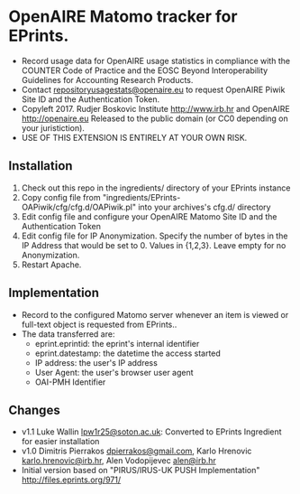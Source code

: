# OpenAIRE Matomo tracker for EPrints.

* Record usage data for OpenAIRE usage statistics in compliance with the COUNTER Code of Practice and the EOSC Beyond Interoperability Guidelines for Accounting Research Products.
* Contact repositoryusagestats@openaire.eu to request OpenAIRE Piwik Site ID and the Authentication Token.
* Copyleft 2017. Rudjer Boskovic Institute <http://www.irb.hr> and OpenAIRE <http://openaire.eu> Released to the public domain (or CC0 depending on your juristiction).
* USE OF THIS EXTENSION IS ENTIRELY AT YOUR OWN RISK.

##  Installation
1. Check out this repo in the ingredients/ directory of your EPrints instance
2. Copy config file from "ingredients/EPrints-OAPiwik/cfg/cfg.d/OAPiwik.pl" into your archives's cfg.d/ directory
3. Edit config file and configure your OpenAIRE Matomo Site ID and the Authentication Token
4. Edit config file for IP Anonymization. Specify the number of bytes in the IP Address that would be set to 0. Values in {1,2,3}. Leave empty for no Anonymization.
5. Restart Apache.

##  Implementation
* Record to the configured Matomo server whenever an item is viewed or full-text object is requested from EPrints..
* The data transferred are:
  - eprint.eprintid: the eprint's internal identifier
  - eprint.datestamp: the datetime the access started
  - IP address: the user's IP address
  - User Agent: the user's browser user agent
  - OAI-PMH Identifier

##  Changes
* v1.1 Luke Wallin <lpw1r25@soton.ac.uk>: Converted to EPrints Ingredient for easier installation
* v1.0 Dimitris Pierrakos <dpierrakos@gmail.com>, Karlo Hrenovic <karlo.hrenovic@irb.hr>, Alen Vodopijevec <alen@irb.hr>
* Initial version based on "PIRUS/IRUS-UK PUSH Implementation" <http://files.eprints.org/971/>
